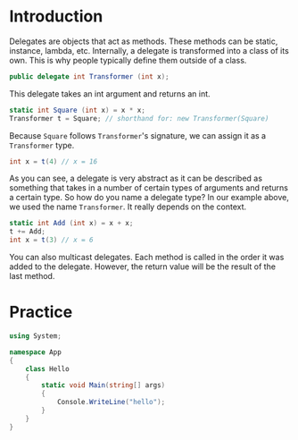 # Introduction
Delegates are objects that act as methods. These methods can be static, instance, lambda, etc. Internally, a delegate is transformed into a class of its own. This is why people typically define them outside of a class.

```cs
public delegate int Transformer (int x);
```

This delegate takes an int argument and returns an int.

```cs
static int Square (int x) = x * x;
Transformer t = Square; // shorthand for: new Transformer(Square)
```

Because `Square` follows `Transformer`'s signature, we can assign it as a `Transformer` type.

```cs
int x = t(4) // x = 16
```

As you can see, a delegate is very abstract as it can be described as something that takes in a number of certain types of arguments and returns a certain type. So how do you name a delegate type? In our example above, we used the name `Transformer`. It really depends on the context.

```cs
static int Add (int x) = x + x;
t += Add;
int x = t(3) // x = 6
```

You can also multicast delegates. Each method is called in the order it was added to the delegate. However, the return value will be the result of the last method.


# Practice
```C# runnable
using System;

namespace App
{
    class Hello
    {
        static void Main(string[] args)
        {
            Console.WriteLine("hello");
        }
    }
}
```
